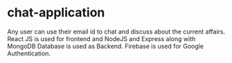 # chat-application
Any user can use their email id to chat and discuss about the current affairs. React JS is used for frontend and NodeJS and Express along with MongoDB Database is used as Backend. Firebase is used for Google Authentication.
